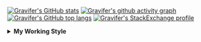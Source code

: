 <!--
**Gravifer/Gravifer** is a ✨ _special_ ✨ repository because its `README.md` (this file) appears on your GitHub profile.

Here are some ideas to get you started:

- 🔭 I’m currently working on ...
- 🌱 I’m currently learning ...
- 👯 I’m looking to collaborate on ...
- 🤔 I’m looking for help with ...
- 💬 Ask me about ...
- 📫 How to reach me: ...
- 😄 Pronouns: ...
- ⚡ Fun fact: ...
-->

<!-- ![Metrics](https://github.com/my-github-user/my-github-user/blob/main/github-metrics.svg) -->

<!-- [![Gravifer's GitHub Streak](https://github-readme-streak-stats.herokuapp.com/?user=Gravifer&theme=default&background=ffffff0a&border=00000000&stroke=80808080&currStreakNum=808080&sideNums=808080&sideLabels=808080&dates=808080)](https://github.com/DenverCoder1/github-readme-streak-stats) -->
<!-- [![Contribution Stats](https://github-contribution-stats.vercel.app/api/?username=Gravifer)](https://github.com/LordDashMe/github-contribution-stats/)  -->
[![Gravifer's GitHub stats](https://github-readme-stats.vercel.app/api?username=Gravifer&theme=default&bg_color=ffffff0a&text_color=808080&hide_border=true&show_icons=true&count_private=true)](https://github.com/anuraghazra/github-readme-stats)
[![Gravifer's github activity graph](https://activity-graph.herokuapp.com/graph?username=Gravifer&bg_color=ffffff0a&color=3080ed&line=5094f0&point=4d72f2&hide_border=true)](https://github.com/ashutosh00710/github-readme-activity-graph)
[![Gravifer's GitHub top langs](https://github-readme-stats.vercel.app/api/top-langs/?username=Gravifer&theme=default&bg_color=ffffff0a&text_color=808080&hide_border=true&show_icons=true&count_private=true&layout=compact)](https://github.com/anuraghazra/github-readme-stats)
[![Gravifer's StackExchange profile](https://stackexchange.com/users/flair/18316138.png?theme=clean)](https://mathematica.stackexchange.com/users/72025)
<!-- [![Visitors](https://visitor-badge.glitch.me/badge?page_id=Gravifer.Gravifer)](https://github.com/Gravifer/) -->

<details>
  <summary>
    <strong>My Working Style</strong><!--<a href="https://wakatime.com/badge/github/Gravifer/Gravifer"><img src="https://wakatime.com/badge/github/Gravifer/Gravifer.svg" alt="time tracker"></a>-->
  </summary>

[![time tracker](https://wakatime.com/badge/github/Gravifer/Gravifer.svg)](https://wakatime.com/badge/github/Gravifer/Gravifer)
<!--START_SECTION:waka-->
![Profile Views](http://img.shields.io/badge/Profile%20Views-11-blue)

![Lines of code](https://img.shields.io/badge/From%20Hello%20World%20I%27ve%20Written-818861%20lines%20of%20code-blue)

**I'm an Early 🐤** 

```text
🌞 Morning    89 commits     ████░░░░░░░░░░░░░░░░░░░░░   15.53% 
🌆 Daytime    253 commits    ███████████░░░░░░░░░░░░░░   44.15% 
🌃 Evening    184 commits    ████████░░░░░░░░░░░░░░░░░   32.11% 
🌙 Night      47 commits     ██░░░░░░░░░░░░░░░░░░░░░░░   8.2%

```


📊 **This Week I Spent My Time On** 

```text
💬 Programming Languages: 
Browsing                 12 hrs 1 min        ███████████████░░░░░░░░░░   59.98% 
Julia                    4 hrs 42 mins       █████░░░░░░░░░░░░░░░░░░░░   23.46% 
Other                    1 hr 50 mins        ██░░░░░░░░░░░░░░░░░░░░░░░   9.2% 
JSON                     1 hr 14 mins        █░░░░░░░░░░░░░░░░░░░░░░░░   6.23% 
Wolfram                  6 mins              ░░░░░░░░░░░░░░░░░░░░░░░░░   0.51%

🔥 Editors: 
Browser                  12 hrs 11 mins      ███████████████░░░░░░░░░░   60.82% 
VS Code                  6 hrs 23 mins       ████████░░░░░░░░░░░░░░░░░   31.91% 
Excel                    58 mins             █░░░░░░░░░░░░░░░░░░░░░░░░   4.91% 
Word                     16 mins             ░░░░░░░░░░░░░░░░░░░░░░░░░   1.35% 
Powerpoint               12 mins             ░░░░░░░░░░░░░░░░░░░░░░░░░   1.01%

🐱‍💻 Projects: 
emails                   9 hrs 59 mins       ████████████░░░░░░░░░░░░░   49.89% 
CFD2021-G4-Projects      7 hrs 20 mins       █████████░░░░░░░░░░░░░░░░   36.6% 
Unknown Project          2 hrs 42 mins       ███░░░░░░░░░░░░░░░░░░░░░░   13.51%

💻 Operating System: 
Windows                  20 hrs 2 mins       █████████████████████████   100.0%

```

**I Mostly Code in Mathematica** 

```text
Mathematica              8 repos             █████████████░░░░░░░░░░░░   53.33% 
TeX                      2 repos             ███░░░░░░░░░░░░░░░░░░░░░░   13.33% 
MATLAB                   2 repos             ███░░░░░░░░░░░░░░░░░░░░░░   13.33% 
Assembly                 1 repo              █░░░░░░░░░░░░░░░░░░░░░░░░   6.67% 
Python                   1 repo              █░░░░░░░░░░░░░░░░░░░░░░░░   6.67%

```



<!--END_SECTION:waka-->
</details>

